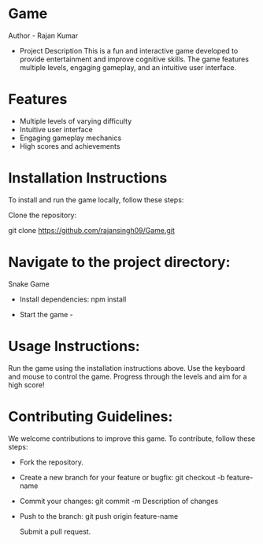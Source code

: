 # Game

Author - Rajan Kumar

- Project Description
  This is a fun and interactive game developed to provide entertainment and improve cognitive skills. The game features multiple levels, engaging gameplay, and an intuitive user 
  interface.

# Features
- Multiple levels of varying difficulty
- Intuitive user interface
- Engaging gameplay mechanics
- High scores and achievements

# Installation Instructions
  To install and run the game locally, follow these steps:

Clone the repository:

  git clone https://github.com/rajansingh09/Game.git
   
# Navigate to the project directory:
  Snake Game

- Install dependencies:
  npm install

 - Start the game -

# Usage Instructions:
  Run the game using the installation instructions above.
  Use the keyboard and mouse to control the game.
  Progress through the levels and aim for a high score!

# Contributing Guidelines:
  We welcome contributions to improve this game. To contribute, follow these steps:
- Fork the repository.
- Create a new branch for your feature or bugfix:
  git checkout -b feature-name
- Commit your changes:
  git commit -m Description of changes
- Push to the branch:
  git push origin feature-name
  
  Submit a pull request.

